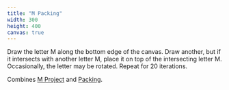 ```yaml
---
title: "M Packing"
width: 300
height: 400
canvas: true
---
```





Draw the letter M along the bottom edge of the canvas. Draw another, but if it intersects with another letter M, place it on top of the intersecting letter M. Occasionally, the letter may be rotated. Repeat for 20 iterations.

Combines [M Project](/generative/m/) and [Packing](/generative/packing/).
